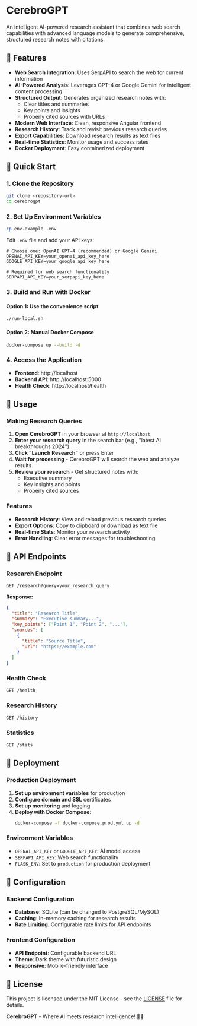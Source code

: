 # CerebroGPT

An intelligent AI-powered research assistant that combines web search capabilities with advanced language models to generate comprehensive, structured research notes with citations.

## 🚀 Features

- **Web Search Integration**: Uses SerpAPI to search the web for current information
- **AI-Powered Analysis**: Leverages GPT-4 or Google Gemini for intelligent content processing
- **Structured Output**: Generates organized research notes with:
  - Clear titles and summaries
  - Key points and insights
  - Properly cited sources with URLs
- **Modern Web Interface**: Clean, responsive Angular frontend
- **Research History**: Track and revisit previous research queries
- **Export Capabilities**: Download research results as text files
- **Real-time Statistics**: Monitor usage and success rates
- **Docker Deployment**: Easy containerized deployment



## 🚀 Quick Start

### 1. Clone the Repository
```bash
git clone <repository-url>
cd cerebrogpt
```

### 2. Set Up Environment Variables
```bash
cp env.example .env
```

Edit `.env` file and add your API keys:
```env
# Choose one: OpenAI GPT-4 (recommended) or Google Gemini
OPENAI_API_KEY=your_openai_api_key_here
GOOGLE_API_KEY=your_google_api_key_here

# Required for web search functionality
SERPAPI_API_KEY=your_serpapi_key_here
```

### 3. Build and Run with Docker

#### Option 1: Use the convenience script
```bash
./run-local.sh
```

#### Option 2: Manual Docker Compose
```bash
docker-compose up --build -d
```

### 4. Access the Application
- **Frontend**: http://localhost
- **Backend API**: http://localhost:5000
- **Health Check**: http://localhost/health

## 📖 Usage

### Making Research Queries

1. **Open CerebroGPT** in your browser at `http://localhost`
2. **Enter your research query** in the search bar (e.g., "latest AI breakthroughs 2024")
3. **Click "Launch Research"** or press Enter
4. **Wait for processing** - CerebroGPT will search the web and analyze results
5. **Review your research** - Get structured notes with:
   - Executive summary
   - Key insights and points
   - Properly cited sources

### Features

- **Research History**: View and reload previous research queries
- **Export Options**: Copy to clipboard or download as text file
- **Real-time Stats**: Monitor your research activity
- **Error Handling**: Clear error messages for troubleshooting

## 🔧 API Endpoints

### Research Endpoint
```http
GET /research?query=your_research_query
```

**Response:**
```json
{
  "title": "Research Title",
  "summary": "Executive summary...",
  "key_points": ["Point 1", "Point 2", "..."],
  "sources": [
    {
      "title": "Source Title",
      "url": "https://example.com"
    }
  ]
}
```

### Health Check
```http
GET /health
```

### Research History
```http
GET /history
```

### Statistics
```http
GET /stats
```



## 🚀 Deployment

### Production Deployment
1. **Set up environment variables** for production
2. **Configure domain and SSL** certificates
3. **Set up monitoring** and logging
4. **Deploy with Docker Compose**:
   ```bash
   docker-compose -f docker-compose.prod.yml up -d
   ```

### Environment Variables
- `OPENAI_API_KEY` or `GOOGLE_API_KEY`: AI model access
- `SERPAPI_API_KEY`: Web search functionality
- `FLASK_ENV`: Set to `production` for production deployment

## 🔧 Configuration

### Backend Configuration
- **Database**: SQLite (can be changed to PostgreSQL/MySQL)
- **Caching**: In-memory caching for research results
- **Rate Limiting**: Configurable rate limits for API endpoints

### Frontend Configuration
- **API Endpoint**: Configurable backend URL
- **Theme**: Dark theme with futuristic design
- **Responsive**: Mobile-friendly interface







## 📄 License

This project is licensed under the MIT License - see the [LICENSE](LICENSE) file for details.




**CerebroGPT** - Where AI meets research intelligence! 🧠🤖

